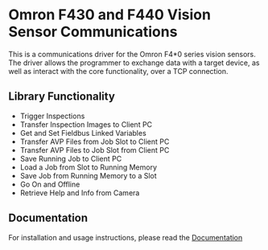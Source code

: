 # Omron F430 and F440 Vision Sensor Communications

This is a communications driver for the Omron F4*0 series vision sensors. The driver allows the programmer to exchange data with a target device, as well as interact with the core functionality, over a TCP connection. 

## Library Functionality

- Trigger Inspections
- Transfer Inspection Images to Client PC
- Get and Set Fieldbus Linked Variables
- Transfer AVP Files from Job Slot to Client PC
- Transfer AVP Files to Job Slot from Client PC
- Save Running Job to Client PC
- Load a Job from Slot to Running Memory
- Save Job from Running Memory to a Slot
- Go On and Offline
- Retrieve Help and Info from Camera 

## Documentation
For installation and usage instructions, please read the [Documentation](docs/README.md)
